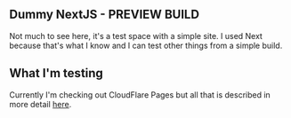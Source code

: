 ## Dummy NextJS - PREVIEW BUILD

Not much to see here, it's a test space with a simple site. I used Next because that's what I know and I can test other things from a simple build.

## What I'm testing

Currently I'm checking out CloudFlare Pages but all that is described in more detail [here](.github/workflows/cloudflare-pages/README.md).
